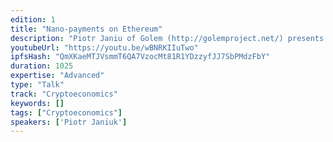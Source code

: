 ```yaml
---
edition: 1
title: "Nano-payments on Ethereum"
description: "Piotr Janiu of Golem (http://golemproject.net/) presents on Nano-payments on the Ethereum blockchain"
youtubeUrl: "https://youtu.be/wBNRKIIuTwo"
ipfsHash: "QmXKaeMTJVsmmT6QA7VzocMt81R1YDzzyfJJ7SbPMdzFbY"
duration: 1025
expertise: "Advanced"
type: "Talk"
track: "Cryptoeconomics"
keywords: []
tags: ["Cryptoeconomics"]
speakers: ['Piotr Janiuk']
---
```

